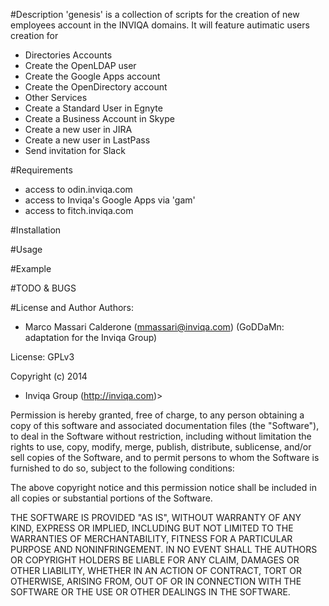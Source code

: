 #Description
'genesis' is a collection of scripts for the creation of new employees account in the INVIQA domains.
It will feature autimatic users creation for
- Directories Accounts
 - Create the OpenLDAP user
 - Create the Google Apps account
 - Create the OpenDirectory account
- Other Services
 - Create a Standard User in Egnyte
 - Create a Business Account in Skype
 - Create a new user in JIRA
 - Create a new user in LastPass
 - Send invitation for Slack

#Requirements
- access to odin.inviqa.com
 - access to Inviqa's Google Apps via 'gam'
- access to fitch.inviqa.com

#Installation


#Usage

#Example

#TODO & BUGS

#License and Author
Authors:
* Marco Massari Calderone (mmassari@inviqa.com) (GoDDaMn: adaptation for the Inviqa Group) 

License: GPLv3

Copyright (c) 2014
* Inviqa Group (http://inviqa.com)>

Permission is hereby granted, free of charge, to any person obtaining a copy of this software and associated documentation files (the "Software"), to deal in the Software without restriction, including without limitation the rights to use, copy, modify, merge, publish, distribute, sublicense, and/or sell copies of the Software, and to permit persons to whom the Software is furnished to do so, subject to the following conditions:

The above copyright notice and this permission notice shall be included in all copies or substantial portions of the Software.

THE SOFTWARE IS PROVIDED "AS IS", WITHOUT WARRANTY OF ANY KIND, EXPRESS OR IMPLIED, INCLUDING BUT NOT LIMITED TO THE WARRANTIES OF MERCHANTABILITY, FITNESS FOR A PARTICULAR PURPOSE AND NONINFRINGEMENT. IN NO EVENT SHALL THE AUTHORS OR COPYRIGHT HOLDERS BE LIABLE FOR ANY CLAIM, DAMAGES OR OTHER LIABILITY, WHETHER IN AN ACTION OF CONTRACT, TORT OR OTHERWISE, ARISING FROM, OUT OF OR IN CONNECTION WITH THE SOFTWARE OR THE USE OR OTHER DEALINGS IN THE SOFTWARE.
